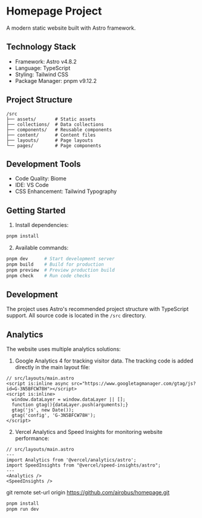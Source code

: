 # Homepage Project

A modern static website built with Astro framework.

## Technology Stack

- Framework: Astro v4.8.2
- Language: TypeScript
- Styling: Tailwind CSS
- Package Manager: pnpm v9.12.2

## Project Structure

```
/src
├── assets/       # Static assets
├── collections/  # Data collections
├── components/   # Reusable components
├── content/      # Content files
├── layouts/      # Page layouts
└── pages/        # Page components
```

## Development Tools

- Code Quality: Biome
- IDE: VS Code
- CSS Enhancement: Tailwind Typography

## Getting Started

1. Install dependencies:
```bash
pnpm install
```

2. Available commands:
```bash
pnpm dev      # Start development server
pnpm build    # Build for production
pnpm preview  # Preview production build
pnpm check    # Run code checks
```

## Development

The project uses Astro's recommended project structure with TypeScript support. All source code is located in the `/src` directory.

## Analytics

The website uses multiple analytics solutions:

1. Google Analytics 4 for tracking visitor data. The tracking code is added directly in the main layout file:

```astro
// src/layouts/main.astro
<script is:inline async src="https://www.googletagmanager.com/gtag/js?id=G-3N5BFCW78H"></script>
<script is:inline>
  window.dataLayer = window.dataLayer || [];
  function gtag(){dataLayer.push(arguments);}
  gtag('js', new Date());
  gtag('config', 'G-3N5BFCW78H');
</script>
```

2. Vercel Analytics and Speed Insights for monitoring website performance:

```astro
// src/layouts/main.astro
---
import Analytics from '@vercel/analytics/astro';
import SpeedInsights from "@vercel/speed-insights/astro";
---
<Analytics />
<SpeedInsights />
```

git remote set-url origin https://github.com/airobus/homepage.git

```bash
pnpm install
pnpm run dev